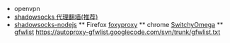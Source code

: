 * openvpn
* [shadowsocks 代理翻墙(推荐)](https://github.com/shadowsocks/shadowsocks)
* [shadowsocks-nodejs](https://github.com/shadowsocks/shadowsocks-nodejs) 
** Firefox  [foxyproxy](http://www.getfoxyproxy.com/downloads.html)
** chrome [SwitchyOmega](https://github.com/FelisCatus/SwitchyOmega)
** [gfwlist](http://osmeteor.github.io/gfwlist.txt) https://autoproxy-gfwlist.googlecode.com/svn/trunk/gfwlist.txt
